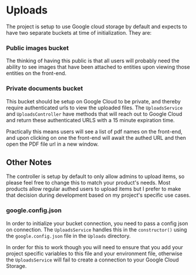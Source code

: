 # Uploads

The project is setup to use Google cloud storage by default and expects to have two separate buckets at time of
initialization. They are:

### Public images bucket

The thinking of having this public is that all users will probably need the ability to see images that have been
attached to entities upon viewing those entities on the front-end.

### Private documents bucket

This bucket should be setup on Google Cloud to be private, and thereby require authenticated urls to view the uploaded
files. The `UploadsService` and `UploadsController` have methods that will reach out to Google Cloud and return these
authenticated URLS with a 15 minute expiration time.

Practically this means users will see a list of pdf names on the front-end, and upon clicking on one the front-end will
await the authed URL and then open the PDF file url in a new window.

## Other Notes

The controller is setup by default to only allow admins to upload items, so please feel free to change this to match
your product's needs. Most products allow regular authed users to upload items but I prefer to make that
decision during development based on my project's specific use cases.

### google.config.json

In order to initialize your bucket connection, you need to pass a config json on connection. The `UploadsService`
handles this in the `constructor()` using the `google.config.json` file in the `Uploads` directory.

In order for this to work though you will need to ensure that you add your project specific variables to this file and
your environment file, otherwise the `UploadsService` will fail to create a connection to your Google Cloud Storage.